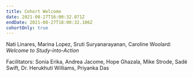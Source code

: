 ```yaml
---
title: Cohort Welcome
date: 2021-08-27T16:00:32.071Z
endDate: 2021-08-27T18:00:32.106Z
cohortOnly: true
---
```


Nati Linares, Marina Lopez, Sruti Suryanarayanan, Caroline Woolard: _Welcome to Study-into-Action_

Facilitators: Sonia Erika, Andrea Jacome, Hope Ghazala, Mike Strode, Sadé Swift, Dr. Herukhuti Williams, Priyanka Das

